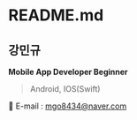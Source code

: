 # README.md

## 강민규

**Mobile App Developer Beginner**

> Android, IOS(Swift)
> 

🔹 E-mail : mgo8434@naver.com
